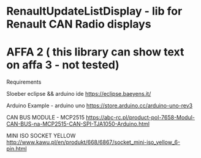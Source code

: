 # RenaultUpdateListDisplay - lib for Renault CAN Radio displays
# AFFA 2 ( this library can show text on affa 3 - not tested)

 Requirements

 Sloeber eclipse && arduino ide
 https://eclipse.baeyens.it/

 Arduino 
 Example - arduino uno 
 https://store.arduino.cc/arduino-uno-rev3
  
 CAN BUS MODULE - MCP2515
 https://abc-rc.pl/product-pol-7658-Modul-CAN-BUS-na-MCP2515-CAN-SPI-TJA1050-Arduino.html

 MINI ISO SOCKET YELLOW 
 http://www.kawu.pl/en/produkt/668/6867/socket_mini-iso_yellow_6-pin.html

